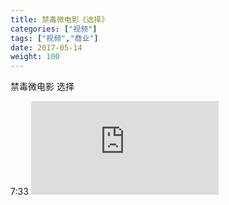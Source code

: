 ```yaml
---
title: 禁毒微电影《选择》
categories: ["视频"]
tags: ["视频","商业"]
date: 2017-05-14
weight: 100
---
```

禁毒微电影 选择
<link rel="stylesheet" type="text/css" href="../guestyle.css"> 
<tag>7:33</tag> 
<iframe frameborder="0" src="https://v.qq.com/txp/iframe/player.html?vid=d0529ard8vw" allowFullScreen="true"></iframe>